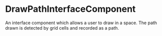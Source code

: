 # DrawPathInterfaceComponent
An interface component which allows a user to draw in a space. The path drawn is detected by grid cells and recorded as a path.
